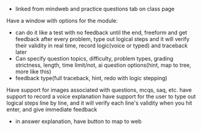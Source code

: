 

- linked from mindweb and practice questions tab on class page

Have a window with options for the module:
- can do it like a test with no feedback until the end, freeform and get feedback after every problem, type out logical steps and it will verify their validity in real time, record logic(voice or typed) and traceback later
- Can specify question topics, difficulty, problem types, grading strictness, length, time limit/not, ai question options(hint, map to tree, more like this)
- feedback type(full traceback, hint, redo with logic stepping)

Have support for images associated with questions, mcqs, saq, etc.
have support to record a voice explanation
have support for the user to type out logical steps line by line, and it will verify each line's validity when you hit enter, and give immediate feedback

- in answer explanation, have button to map to web